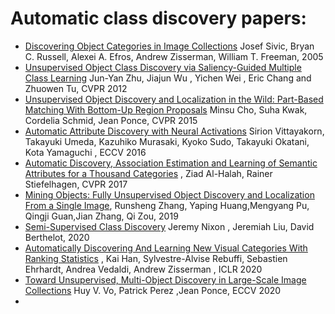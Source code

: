 # Automatic class discovery papers: 
- [Discovering Object Categories in Image Collections](http://publications.csail.mit.edu/tmp/MIT-CSAIL-TR-2005-012.pdf)  Josef Sivic, Bryan C. Russell, Alexei A. Efros, Andrew Zisserman, William T. Freeman, 2005
- [Unsupervised Object Class Discovery via Saliency-Guided Multiple Class Learning](https://www.cs.cmu.edu/~junyanz/projects/bMCL/cvpr12_bmcl.pdf)  Jun-Yan Zhu, Jiajun Wu , Yichen Wei , Eric Chang and Zhuowen Tu, CVPR 2012
- [Unsupervised Object Discovery and Localization in the Wild: Part-Based Matching With Bottom-Up Region Proposals](https://openaccess.thecvf.com/content_cvpr_2015/html/Cho_Unsupervised_Object_Discovery_2015_CVPR_paper.html)  Minsu Cho, Suha Kwak, Cordelia Schmid, Jean Ponce, CVPR 2015
- [Automatic Attribute Discovery with Neural Activations](https://arxiv.org/abs/1607.07262)  Sirion Vittayakorn, Takayuki Umeda, Kazuhiko Murasaki, Kyoko Sudo, Takayuki Okatani, Kota Yamaguchi , ECCV 2016
- [Automatic Discovery, Association Estimation and Learning of Semantic Attributes for a Thousand Categories](https://openaccess.thecvf.com/content_cvpr_2017/html/Al-Halah_Automatic_Discovery_Association_CVPR_2017_paper.html) , Ziad Al-Halah, Rainer Stiefelhagen, CVPR 2017
- [Mining Objects: Fully Unsupervised Object Discovery and Localization From a Single Image](https://arxiv.org/pdf/1902.09968v1.pdf), Runsheng Zhang, Yaping Huang,Mengyang Pu, Qingji Guan,Jian Zhang, Qi Zou, 2019
- [Semi-Supervised Class Discovery](https://arxiv.org/pdf/2002.03480.pdf)  Jeremy Nixon , Jeremiah Liu, David Berthelot, 2020
- [Automatically Discovering And Learning New Visual Categories With Ranking Statistics](https://arxiv.org/abs/2002.05714) , Kai Han, Sylvestre-Alvise Rebuffi, Sebastien Ehrhardt, Andrea Vedaldi, Andrew Zisserman , ICLR 2020
- [Toward Unsupervised, Multi-Object Discovery in Large-Scale Image Collections](https://arxiv.org/pdf/2007.02662.pdf)  Huy V. Vo, Patrick Perez ,Jean Ponce, ECCV 2020
- 




